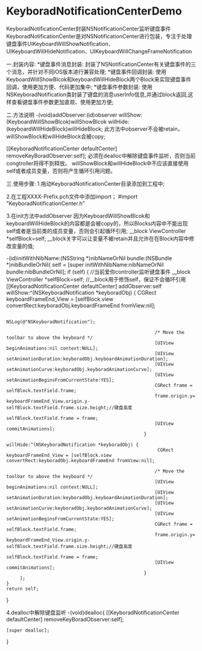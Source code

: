 KeyboradNotificationCenterDemo
==============================

KeyboradNotificationCenter封装NSNotificationCenter监听键盘事件
KeyboradNotificationCenter是对NSNotificationCenter进行包装，专注于处理键盘事件UIKeyboardWillShowNotification、UIKeyboardWillHideNotification、UIKeyboardWillChangeFrameNotification

一.封装内容:
*键盘事件消息封装: 封装了NSNotificationCenter有关键盘事件的三个消息，并针对不同iOS版本进行兼容处理;
*键盘事件回调封装: 使用KeyboardWillShowBlcok和keyboardWillHideBlock两个Block来实现键盘事件回调，使用更加方便、代码更加集中;
*键盘事件参数封装: 使用NSKeyboradNotification类封装了键盘的消息userInfo信息,并通过block返回,这样查看键盘事件参数更加直观、使用更加方便;

二.方法说明
-(void)addObserver:(id)observer willShow:(KeyboardWillShowBlcok)willShowBlcok willHide:(keyboardWillHideBlock)willHideBlock;
此方法中observer不会被retain，willShowBlock和willHideBlock会被copy;

[[KeyboradNotificationCenter defaultCenter] removeKeyBoradObserver:self];
必须在dealloc中解除键盘事件监听，否则当前congtroller将得不到释放。
willShowBlock和willHideBlock中不应该直接使用self或者成员变量，否则将产生循环引用问题。

三.使用步骤:
1.拖动KeyboradNotificationCenter目录添加到工程中;

2.在工程XXXX-Prefix.pch文件中添加import；
#import "KeyboradNotificationCenter.h"
    
3.在init方法中addObserver
因为KeyboardWillShowBlcok和keyboardWillHideBlock的内容都是会被copy的，所以Blocks内容中不能出现self或者是当前类的成员变量，否则会引起循环引用;
__block ViewController *selfBlock=self;
__block关字可以让变量不被retain并且允许在在Block内容中修改变量的值;

-(id)initWithNibName:(NSString *)nibNameOrNil bundle:(NSBundle *)nibBundleOrNil{
    self = [super initWithNibName:nibNameOrNil bundle:nibBundleOrNil];
    if (self) {
        //当前爱你controller监听键盘事件
        __block ViewController *selfBlock=self;
        //__block用于修饰self，保证不会循环引用
        [[KeyboradNotificationCenter defaultCenter] addObserver:self
                                                       willShow:^(NSKeyboradNotification *keyboradObj) {
                                                           CGRect keyboardFrameEnd_View = [selfBlock.view convertRect:keyboradObj.keyboardFrameEnd fromView:nil];
                                                           
                                                           NSLog(@"NSKeyboradNotification");
                                                           
                                                           /* Move the toolbar to above the keyboard */
                                                           [UIView beginAnimations:nil context:NULL];
                                                           [UIView setAnimationDuration:keyboradObj.keyboardAnimationDuration];
                                                           [UIView setAnimationCurve:keyboradObj.keyboradAnimationCurve];
                                                           [UIView setAnimationBeginsFromCurrentState:YES];
                                                           CGRect frame = selfBlock.textField.frame;
                                                           frame.origin.y= keyboardFrameEnd_View.origin.y-selfBlock.textField.frame.size.height;//键盘高度
                                                           selfBlock.textField.frame = frame;
                                                           [UIView commitAnimations];
                                                       }
                                                       willHide:^(NSKeyboradNotification *keyboradObj) {
                                                            CGRect keyboardFrameEnd_View = [selfBlock.view convertRect:keyboradObj.keyboardFrameEnd fromView:nil];
                                                           
                                                           /* Move the toolbar to above the keyboard */
                                                           [UIView beginAnimations:nil context:NULL];
                                                           [UIView setAnimationDuration:keyboradObj.keyboardAnimationDuration];
                                                           [UIView setAnimationCurve:keyboradObj.keyboradAnimationCurve];
                                                           [UIView setAnimationBeginsFromCurrentState:YES];
                                                           CGRect frame = selfBlock.textField.frame;
                                                           frame.origin.y= keyboardFrameEnd_View.origin.y-selfBlock.textField.frame.size.height;//键盘高度
                                                           selfBlock.textField.frame = frame;
                                                           [UIView commitAnimations];
                                                       }
         ];
    }
    return self;
}  

4.dealloc中解除键盘监听
-(void)dealloc{
    [[KeyboradNotificationCenter defaultCenter] removeKeyBoradObserver:self];
    
    [super dealloc];
}

